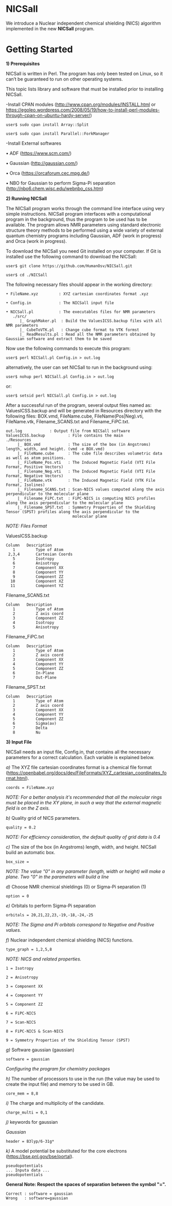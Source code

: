 # NICSall

We introduce a Nuclear independent chemical shielding (NICS) algorithm implemented in the new **NICSall** program.

# Getting Started

**1)	Prerequisites**

NICSall is written in Perl. The program has only been tested on Linux, so it can’t be guaranteed to run on other operating systems.

This topic lists library and software that must be installed prior to installing NICSall.

-Install CPAN modules (http://www.cpan.org/modules/INSTALL.html or https://egoleo.wordpress.com/2008/05/19/how-to-install-perl-modules-through-cpan-on-ubuntu-hardy-server/)

    user$ sudo cpan install Array::Split
      
    user$ sudo cpan install Parallel::ForkManager

-Install External softwares

  •	ADF (https://www.scm.com/)

  •	Gaussian (http://gaussian.com/)

  •	Orca (https://orcaforum.cec.mpg.de/)

  •	NBO for Gaussian to perform Sigma-Pi separation (http://nbo6.chem.wisc.edu/webnbo_css.htm) 
  
  

**2)	Running NICSall**

The NICSall program works through the command line interface using very simple instructions. NICSall program interfaces with a computational program in the background, thus the program to be used has to be available. The program allows NMR parameters using standard electronic structure theory methods to be performed using a wide variety of external quantum chemistry programs including Gaussian, ADF (work in progress) and Orca (work in progress).

To download the NICSall you need Git installed on your computer. If Git is installed use the following command to download the NICSall: 

    user$ git clone https://github.com/HumanOsv/NICSall.git

    user$ cd ./NICSall

The following necessary files should appear in the working directory:

    • FileName.xyz         : XYZ cartesian coordinates format .xyz
    
    • Config.in            : The NICSall input file
    
    • NICSall.pl           : The executables files for NMR parameters
       ./src/
          |_ GraphMaker.pl  : Build the ValuesICSS.backup files with all NMR parameters
          |_ CubeToVTK.pl   : Change cube format to VTK formst 
          |_ ReadResults.pl : Read all the NMR parameters obtained by Gaussian software and extract them to be saved   
    

Now use the following commands to execute this program:

    user$ perl NICSall.pl Config.in > out.log

alternatively, the user can set NICSall to run in the background using:

    user$ nohup perl NICSall.pl Config.in > out.log

or: 

    user$ setsid perl NICSall.pl Config.in > out.log

After a successful run of the program, several output files named as: ValuesICSS.backup and will be generated in Resources directory with the following files: BOX.vmd, FileName.cube, FileName(Pos|Neg).vti, FileName.vtk, Filename_SCANS.txt and Filename_FiPC.txt.

	out.log			   : Output file from NICSall software
	ValuesICSS.backup          : File contains the main 
	./Resources
	     |_ BOX.vmd            : The size of the box (in Angstroms) length, width, and height. (vmd -e BOX.vmd) 
	     |_ FileName.cube      : The cube file describes volumetric data as well as atom positions. 
	     |_ FileName_Pos.vti   : The Induced Magnetic Field (VTI File Format, Positive Vectors)
	     |_ Filename_Neg.vti   : The Induced Magnetic Field (VTI File Format, Negative Vectors)
	     |_ FileName.vtk       : The Induced Magnetic Field (VTK File Format, Isolines) 
	     |_ Filename_SCANS.txt : Scan-NICS values computed along the axis perpendicular to the molecular plane
	     |_ Filename_FiPC.txt  : FiPC-NICS is computing NICS profiles along the axis perpendicular to the molecular plane
	     |_ Filename_SPST.txt  : Symmetry Properties of the Shielding Tensor (SPST) profiles along the axis perpendicular to the 
	                             molecular plane
		
*NOTE: Files Format*

   ValuesICSS.backup
   
    Column   Description
       1         Type of Atom 
     2,3,4       Cartesian Coords
       5         Isotropy
       6         Anisotropy
       7         Component XX
       8         Component YY
       9         Component ZZ
      10         Component XZ
      11         Component YZ
           
   Filename_SCANS.txt
   
    Column   Description
       1         Type of Atom       
       2         Z axis coord
       3         Component ZZ
       4         Isotropy
       5         Anisotropy
       
   Filename_FiPC.txt
   
    Column   Description
       1         Type of Atom       
       2         Z axis coord
       3         Component XX
       4         Component YY
       5         Component ZZ
       6         In-Plane
       7         Out-Plane
       
   Filename_SPST.txt
   
    Column   Description
       1         Type of Atom       
       2         Z axis coord
       3         Component XX
       4         Component YY
       5         Component ZZ
       6         Sigma(av)
       7         Delta
       8         Nu
				
**3)	Input File**

NICSall needs an input file, Config.in, that contains all the necessary parameters for a correct calculation. Each variable is 
explained below.


*a)* The XYZ file cartesian coordinates format is a chemical file format (https://openbabel.org/docs/dev/FileFormats/XYZ_cartesian_coordinates_format.html).

    coords = FileName.xyz

*NOTE: For a better analysis it's recommended that all the molecular rings must be placed in the XY plane, in such a way that the external magnetic field is on the Z axis.*


*b)* Quality grid of NICS parameters.

    quality = 0.2

*NOTE: For efficiency consideration, the default quality of grid data is 0.4*


*c)* The size of the box (in Angstroms) length, width, and height. NICSall build an automatic box.

    box_size = 


*NOTE: The value "0" in any parameter (length, width or height) will make a plane. Two "0" in the parameters will build a line*


*d)* Choose NMR chemical shieldings (0) or Sigma-Pi separation (1)
    
    option = 0


*e)* Orbitals to perform Sigma-Pi separation 

    orbitals = 20,21,22,23,-19,-18,-24,-25

*NOTE: The Sigma and Pi orbitals correspond to Negative and Positive values.*


*f)* Nuclear independent chemical shielding (NICS) functions.
    
    type_graph = 1,2,5,8

*NOTE: NICS and related properties.*
 
    1 = Isotropy
   
    2 = Anisotropy
   
    3 = Component XX
   
    4 = Component YY
   
    5 = Component ZZ
   
    6 = FiPC-NICS
   
    7 = Scan-NICS
   
    8 = FiPC-NICS & Scan-NICS
   
    9 = Symmetry Properties of the Shielding Tensor (SPST)


*g)* Software gaussian (gaussian)

    software = gaussian

*Configuring the program for chemistry packages*


*h)* The number of processors to use in the run (the value may be used to create the input file) and memory to be used in GB.

    core_mem = 8,8


*i)* The charge and multiplicity of the candidate.

    charge_multi = 0,1


*j)* keywords for gaussian

*Gaussian*

    header = B3lyp/6-31g*


*k)* A model potential be substituted for the core electrons (https://bse.pnl.gov/bse/portal).

    pseudopotentials
    ... Inputa data ...
    pseudopotentials


**General Note: Respect the spaces of separation between the symbol "=".**

    Correct : software = gaussian
    Wrong   : software=gaussian
	
	
